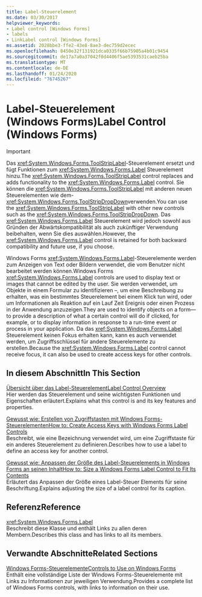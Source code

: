 ```yaml
---
title: Label-Steuerelement
ms.date: 03/30/2017
helpviewer_keywords:
- Label control [Windows Forms]
- labels
- LinkLabel control [Windows Forms]
ms.assetid: 2028bbe3-ffe2-43e8-8ae3-dec759d2ecec
ms.openlocfilehash: 8450e32f131921dca0335f66b75905a4b01c9454
ms.sourcegitcommit: de17a7a0a37042f0d4406f5ae5393531caeb25ba
ms.translationtype: MT
ms.contentlocale: de-DE
ms.lasthandoff: 01/24/2020
ms.locfileid: "76745267"
---
```

# <a name="label-control-windows-forms"></a><span data-ttu-id="6e960-102">Label-Steuerelement (Windows Forms)</span><span class="sxs-lookup"><span data-stu-id="6e960-102">Label Control (Windows Forms)</span></span>
> [!IMPORTANT]
> <span data-ttu-id="6e960-103">Das <xref:System.Windows.Forms.ToolStripLabel>-Steuerelement ersetzt und fügt Funktionen zum <xref:System.Windows.Forms.Label> Steuerelement hinzu.</span><span class="sxs-lookup"><span data-stu-id="6e960-103">The <xref:System.Windows.Forms.ToolStripLabel> control replaces and adds functionality to the <xref:System.Windows.Forms.Label> control.</span></span> <span data-ttu-id="6e960-104">Sie können die <xref:System.Windows.Forms.ToolStripLabel> mit anderen neuen Steuerelementen wie dem-<xref:System.Windows.Forms.ToolStripDropDown>verwenden.</span><span class="sxs-lookup"><span data-stu-id="6e960-104">You can use the <xref:System.Windows.Forms.ToolStripLabel> with other new controls such as the <xref:System.Windows.Forms.ToolStripDropDown>.</span></span> <span data-ttu-id="6e960-105">Das <xref:System.Windows.Forms.Label> Steuerelement wird jedoch sowohl aus Gründen der Abwärtskompatibilität als auch zukünftiger Verwendung beibehalten, wenn Sie dies auswählen.</span><span class="sxs-lookup"><span data-stu-id="6e960-105">However, the <xref:System.Windows.Forms.Label> control is retained for both backward compatibility and future use, if you choose.</span></span>  
  
 <span data-ttu-id="6e960-106">Windows Forms <xref:System.Windows.Forms.Label>-Steuerelemente werden zum Anzeigen von Text oder Bildern verwendet, die vom Benutzer nicht bearbeitet werden können.</span><span class="sxs-lookup"><span data-stu-id="6e960-106">Windows Forms <xref:System.Windows.Forms.Label> controls are used to display text or images that cannot be edited by the user.</span></span> <span data-ttu-id="6e960-107">Sie werden verwendet, um Objekte in einem Formular zu identifizieren –, um eine Beschreibung zu erhalten, was ein bestimmtes Steuerelement bei einem Klick tun wird, oder um Informationen als Reaktion auf ein Lauf Zeit Ereignis oder einen Prozess in der Anwendung anzuzeigen.</span><span class="sxs-lookup"><span data-stu-id="6e960-107">They are used to identify objects on a form—to provide a description of what a certain control will do if clicked, for example, or to display information in response to a run-time event or process in your application.</span></span> <span data-ttu-id="6e960-108">Da das <xref:System.Windows.Forms.Label> Steuerelement keinen Fokus erhalten kann, kann es auch verwendet werden, um Zugriffsschlüssel für andere Steuerelemente zu erstellen.</span><span class="sxs-lookup"><span data-stu-id="6e960-108">Because the <xref:System.Windows.Forms.Label> control cannot receive focus, it can also be used to create access keys for other controls.</span></span>  
  
## <a name="in-this-section"></a><span data-ttu-id="6e960-109">In diesem Abschnitt</span><span class="sxs-lookup"><span data-stu-id="6e960-109">In This Section</span></span>  
 [<span data-ttu-id="6e960-110">Übersicht über das Label-Steuerelement</span><span class="sxs-lookup"><span data-stu-id="6e960-110">Label Control Overview</span></span>](label-control-overview-windows-forms.md)  
 <span data-ttu-id="6e960-111">Hier werden das Steuerelement und seine wichtigsten Funktionen und Eigenschaften erläutert.</span><span class="sxs-lookup"><span data-stu-id="6e960-111">Explains what this control is and its key features and properties.</span></span>  
  
 [<span data-ttu-id="6e960-112">Gewusst wie: Erstellen von Zugriffstasten mit Windows Forms-Steuerelementen</span><span class="sxs-lookup"><span data-stu-id="6e960-112">How to: Create Access Keys with Windows Forms Label Controls</span></span>](how-to-create-access-keys-with-windows-forms-label-controls.md)  
 <span data-ttu-id="6e960-113">Beschreibt, wie eine Bezeichnung verwendet wird, um eine Zugriffstaste für ein anderes Steuerelement zu definieren.</span><span class="sxs-lookup"><span data-stu-id="6e960-113">Describes how to use a label to define an access key for another control.</span></span>  
  
 [<span data-ttu-id="6e960-114">Gewusst wie: Anpassen der Größe des Label-Steuerelements in Windows Forms an seinen Inhalt</span><span class="sxs-lookup"><span data-stu-id="6e960-114">How to: Size a Windows Forms Label Control to Fit Its Contents</span></span>](how-to-size-a-windows-forms-label-control-to-fit-its-contents.md)  
 <span data-ttu-id="6e960-115">Erläutert das Anpassen der Größe eines Label-Steuer Elements für seine Beschriftung.</span><span class="sxs-lookup"><span data-stu-id="6e960-115">Explains adjusting the size of a label control for its caption.</span></span>  
  
## <a name="reference"></a><span data-ttu-id="6e960-116">Referenz</span><span class="sxs-lookup"><span data-stu-id="6e960-116">Reference</span></span>  
 <xref:System.Windows.Forms.Label>  
 <span data-ttu-id="6e960-117">Beschreibt diese Klasse und enthält Links zu allen deren Membern.</span><span class="sxs-lookup"><span data-stu-id="6e960-117">Describes this class and has links to all its members.</span></span>  
  
## <a name="related-sections"></a><span data-ttu-id="6e960-118">Verwandte Abschnitte</span><span class="sxs-lookup"><span data-stu-id="6e960-118">Related Sections</span></span>  
 [<span data-ttu-id="6e960-119">Windows Forms-Steuerelemente</span><span class="sxs-lookup"><span data-stu-id="6e960-119">Controls to Use on Windows Forms</span></span>](controls-to-use-on-windows-forms.md)  
 <span data-ttu-id="6e960-120">Enthält eine vollständige Liste der Windows Forms-Steuerelemente mit Links zu Informationen zur jeweiligen Verwendung.</span><span class="sxs-lookup"><span data-stu-id="6e960-120">Provides a complete list of Windows Forms controls, with links to information on their use.</span></span>
